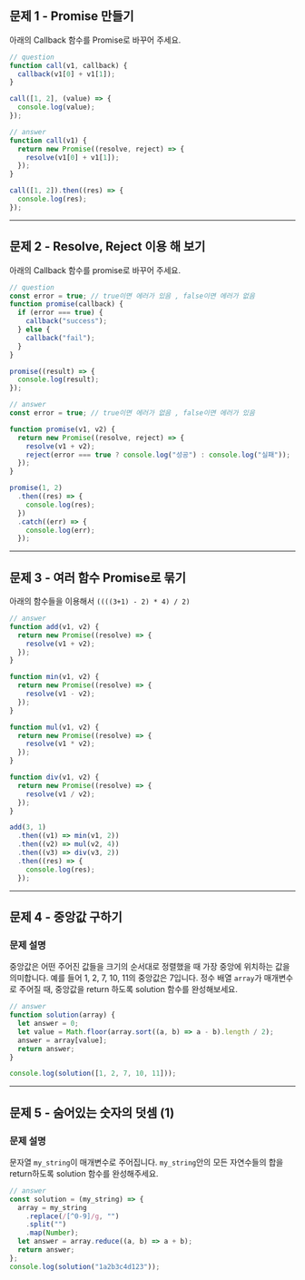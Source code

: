 ## 문제 1 - Promise 만들기

아래의 Callback 함수를 Promise로 바꾸어 주세요.

```js
// question
function call(v1, callback) {
  callback(v1[0] + v1[1]);
}

call([1, 2], (value) => {
  console.log(value);
});

// answer
function call(v1) {
  return new Promise((resolve, reject) => {
    resolve(v1[0] + v1[1]);
  });
}

call([1, 2]).then((res) => {
  console.log(res);
});
```

---

## 문제 2 - Resolve, Reject 이용 해 보기

아래의 Callback 함수를 promise로 바꾸어 주세요.

```js
// question
const error = true; // true이면 에러가 있음 , false이면 에러가 없음
function promise(callback) {
  if (error === true) {
    callback("success");
  } else {
    callback("fail");
  }
}

promise((result) => {
  console.log(result);
});

// answer
const error = true; // true이면 에러가 없음 , false이면 에러가 있음

function promise(v1, v2) {
  return new Promise((resolve, reject) => {
    resolve(v1 + v2);
    reject(error === true ? console.log("성공") : console.log("실패"));
  });
}

promise(1, 2)
  .then((res) => {
    console.log(res);
  })
  .catch((err) => {
    console.log(err);
  });
```

---

## 문제 3 - 여러 함수 Promise로 묶기

아래의 함수들을 이용해서 `((((3+1) - 2) * 4) / 2)`

```js
// answer
function add(v1, v2) {
  return new Promise((resolve) => {
    resolve(v1 + v2);
  });
}

function min(v1, v2) {
  return new Promise((resolve) => {
    resolve(v1 - v2);
  });
}

function mul(v1, v2) {
  return new Promise((resolve) => {
    resolve(v1 * v2);
  });
}

function div(v1, v2) {
  return new Promise((resolve) => {
    resolve(v1 / v2);
  });
}

add(3, 1)
  .then((v1) => min(v1, 2))
  .then((v2) => mul(v2, 4))
  .then((v3) => div(v3, 2))
  .then((res) => {
    console.log(res);
  });
```

---

## 문제 4 - 중앙값 구하기

### 문제 설명

중앙값은 어떤 주어진 값들을 크기의 순서대로 정렬했을 때 가장 중앙에 위치하는 값을 의미합니다. 예를 들어 1, 2, 7, 10, 11의 중앙값은 7입니다. 정수 배열 `array`가 매개변수로 주어질 때, 중앙값을 return 하도록 solution 함수를 완성해보세요.

```js
// answer
function solution(array) {
  let answer = 0;
  let value = Math.floor(array.sort((a, b) => a - b).length / 2);
  answer = array[value];
  return answer;
}

console.log(solution([1, 2, 7, 10, 11]));
```

---

## 문제 5 - 숨어있는 숫자의 덧셈 (1)

### 문제 설명

문자열 `my_string`이 매개변수로 주어집니다. `my_string`안의 모든 자연수들의 합을 return하도록 solution 함수를 완성해주세요.

```js
// answer
const solution = (my_string) => {
  array = my_string
    .replace(/[^0-9]/g, "")
    .split("")
    .map(Number);
  let answer = array.reduce((a, b) => a + b);
  return answer;
};
console.log(solution("1a2b3c4d123"));
```

